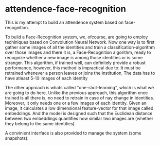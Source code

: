# attendence-face-recognition
This is my attempt to build an attendence system based on face-recognition.

To build a Face-Recognition system, we, ofcourse, are going to employ techiniques based on Convolution Neural Network.
Now one way is to first gather some images of all the identities and train a classification-algorithm over those images and there it is, a Face-Recognition algorithm, ready to recognize whether a new image is among those identities or is some stranger. This algorithm, if trained well, can definitely provide a robust performance, however, this method is impractical due to: It must be retrained whenever a person leaves or joins the institution, The data has to have atleast 5-10 images of each identity

The other approach is whats called "one-shot-learning", which is what we are going to do here. Unlike the previous approach, this algorithm once trained is all there is, no need to retrain in case of nay change in identities. Moreover, it only needs one or a few images of each identity. Given an image, it calculates a low dimensional feature-vector for that image called embeddings. And the model is designed such that the Euclidean distance between two embeddings quantifies how similar two images are (whether they belong to the same identities).

A convinient interface is also provided to manage the system (some snapshots):





